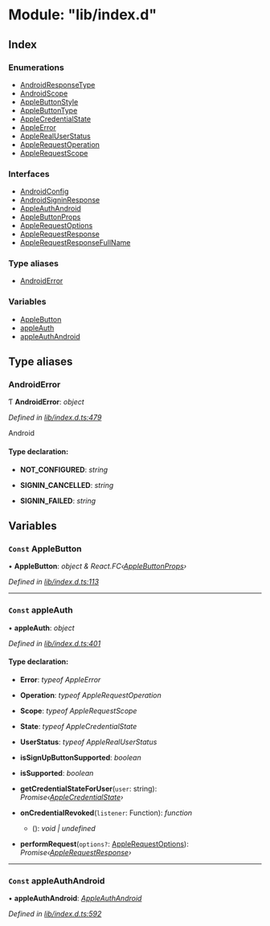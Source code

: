 
# Module: "lib/index.d"

## Index

### Enumerations

* [AndroidResponseType](../enums/_lib_index_d_.androidresponsetype.md)
* [AndroidScope](../enums/_lib_index_d_.androidscope.md)
* [AppleButtonStyle](../enums/_lib_index_d_.applebuttonstyle.md)
* [AppleButtonType](../enums/_lib_index_d_.applebuttontype.md)
* [AppleCredentialState](../enums/_lib_index_d_.applecredentialstate.md)
* [AppleError](../enums/_lib_index_d_.appleerror.md)
* [AppleRealUserStatus](../enums/_lib_index_d_.applerealuserstatus.md)
* [AppleRequestOperation](../enums/_lib_index_d_.applerequestoperation.md)
* [AppleRequestScope](../enums/_lib_index_d_.applerequestscope.md)

### Interfaces

* [AndroidConfig](../interfaces/_lib_index_d_.androidconfig.md)
* [AndroidSigninResponse](../interfaces/_lib_index_d_.androidsigninresponse.md)
* [AppleAuthAndroid](../interfaces/_lib_index_d_.appleauthandroid.md)
* [AppleButtonProps](../interfaces/_lib_index_d_.applebuttonprops.md)
* [AppleRequestOptions](../interfaces/_lib_index_d_.applerequestoptions.md)
* [AppleRequestResponse](../interfaces/_lib_index_d_.applerequestresponse.md)
* [AppleRequestResponseFullName](../interfaces/_lib_index_d_.applerequestresponsefullname.md)

### Type aliases

* [AndroidError](_lib_index_d_.md#androiderror)

### Variables

* [AppleButton](_lib_index_d_.md#const-applebutton)
* [appleAuth](_lib_index_d_.md#const-appleauth)
* [appleAuthAndroid](_lib_index_d_.md#const-appleauthandroid)

## Type aliases

###  AndroidError

Ƭ **AndroidError**: *object*

*Defined in [lib/index.d.ts:479](../../lib/index.d.ts#L479)*

Android

#### Type declaration:

* **NOT_CONFIGURED**: *string*

* **SIGNIN_CANCELLED**: *string*

* **SIGNIN_FAILED**: *string*

## Variables

### `Const` AppleButton

• **AppleButton**: *object & React.FC‹[AppleButtonProps](../interfaces/_lib_index_d_.applebuttonprops.md)›*

*Defined in [lib/index.d.ts:113](../../lib/index.d.ts#L113)*

___

### `Const` appleAuth

• **appleAuth**: *object*

*Defined in [lib/index.d.ts:401](../../lib/index.d.ts#L401)*

#### Type declaration:

* **Error**: *typeof AppleError*

* **Operation**: *typeof AppleRequestOperation*

* **Scope**: *typeof AppleRequestScope*

* **State**: *typeof AppleCredentialState*

* **UserStatus**: *typeof AppleRealUserStatus*

* **isSignUpButtonSupported**: *boolean*

* **isSupported**: *boolean*

* **getCredentialStateForUser**(`user`: string): *Promise‹[AppleCredentialState](../enums/_lib_index_d_.applecredentialstate.md)›*

* **onCredentialRevoked**(`listener`: Function): *function*

  * (): *void | undefined*

* **performRequest**(`options?`: [AppleRequestOptions](../interfaces/_lib_index_d_.applerequestoptions.md)): *Promise‹[AppleRequestResponse](../interfaces/_lib_index_d_.applerequestresponse.md)›*

___

### `Const` appleAuthAndroid

• **appleAuthAndroid**: *[AppleAuthAndroid](../interfaces/_lib_index_d_.appleauthandroid.md)*

*Defined in [lib/index.d.ts:592](../../lib/index.d.ts#L592)*
